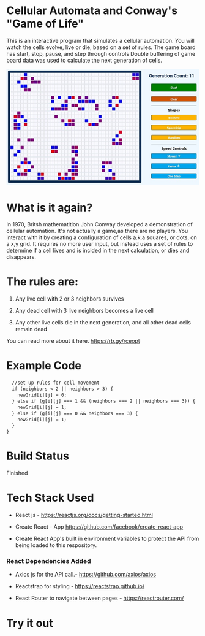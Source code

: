 # Cellular Automata and Conway's "Game of Life"

 This is an interactive program that simulates a cellular automation.
 You will watch the cells evolve, live or die, based on a set of rules.
The game board has start, stop, pause, and step through controls
Double buffering of game board data was used to calculate the next generation of cells.


![app-example](https://github.com/JWNicholson/gameoflife-john-nicholson/blob/master/jwn-game-of-life_600.jpg?raw=true)

# What is it again?
In 1970, Britsh mathematition John Conway developed a demonstration of cellular automation. 
It's not actually a game,as there are no players. You interact with it by creating a configuration
of cells a.k.a squares, or dots, on a x,y grid. It requires no more user input, but instead uses a set of rules 
to determine if a cell lives and is inclded in the next calculation, or dies and disappears.

# The rules are:
1. Any live cell with 2 or 3 neighbors survives

2. Any dead cell with 3 live neighbors becomes a live cell

3. Any other live cells die in the next generation, and all other dead cells remain dead

You can read more about it here. https://rb.gy/rceopt

# Example Code

      //set up rules for cell movement
      if (neighbors < 2 || neighbors > 3) {
        newGrid[i][j] = 0;
      } else if (g[i][j] === 1 && (neighbors === 2 || neighbors === 3)) {
        newGrid[i][j] = 1;
      } else if (g[i][j] === 0 && neighbors === 3) {
        newGrid[i][j] = 1;
      }
    }
  
 # Build Status
 Finished
 
 # Tech Stack Used
* React js - https://reactjs.org/docs/getting-started.html

* Create React - App https://github.com/facebook/create-react-app

* Create React App's built in environment variables to protect the API from being loaded to this respository.

<h3>React Dependencies Added</h3>

* Axios js for the API call.- https://github.com/axios/axios

* Reactstrap for styling - https://reactstrap.github.io/

* React Router to navigate between pages - https://reactrouter.com/

# Try it out
